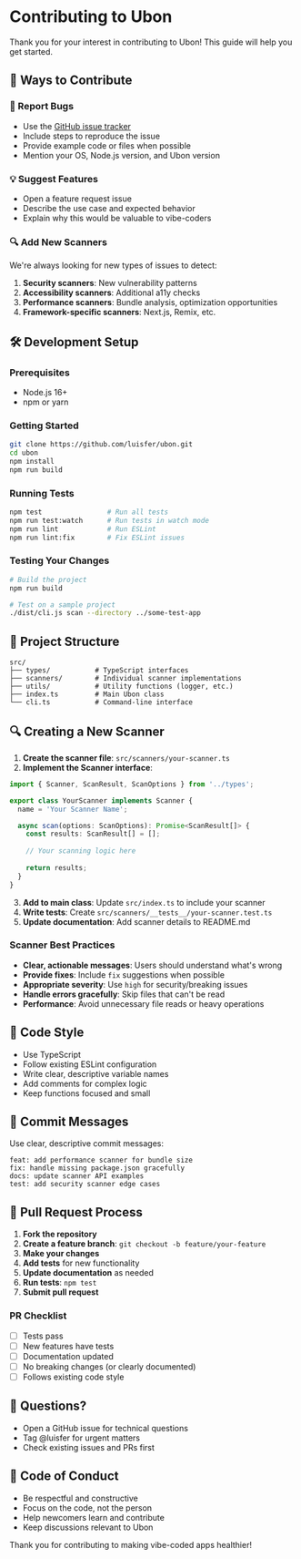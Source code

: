 # Contributing to Ubon

Thank you for your interest in contributing to Ubon! This guide will help you get started.

## 🎯 Ways to Contribute

### 🐛 Report Bugs
- Use the [GitHub issue tracker](https://github.com/luisfer/ubon/issues)
- Include steps to reproduce the issue
- Provide example code or files when possible
- Mention your OS, Node.js version, and Ubon version

### 💡 Suggest Features
- Open a feature request issue
- Describe the use case and expected behavior
- Explain why this would be valuable to vibe-coders

### 🔍 Add New Scanners
We're always looking for new types of issues to detect:

1. **Security scanners**: New vulnerability patterns
2. **Accessibility scanners**: Additional a11y checks
3. **Performance scanners**: Bundle analysis, optimization opportunities
4. **Framework-specific scanners**: Next.js, Remix, etc.

## 🛠 Development Setup

### Prerequisites
- Node.js 16+
- npm or yarn

### Getting Started
```bash
git clone https://github.com/luisfer/ubon.git
cd ubon
npm install
npm run build
```

### Running Tests
```bash
npm test                # Run all tests
npm run test:watch      # Run tests in watch mode
npm run lint            # Run ESLint
npm run lint:fix        # Fix ESLint issues
```

### Testing Your Changes
```bash
# Build the project
npm run build

# Test on a sample project
./dist/cli.js scan --directory ../some-test-app
```

## 📁 Project Structure

```
src/
├── types/           # TypeScript interfaces
├── scanners/        # Individual scanner implementations
├── utils/           # Utility functions (logger, etc.)
├── index.ts         # Main Ubon class
└── cli.ts           # Command-line interface
```

## 🔍 Creating a New Scanner

1. **Create the scanner file**: `src/scanners/your-scanner.ts`
2. **Implement the Scanner interface**:

```typescript
import { Scanner, ScanResult, ScanOptions } from '../types';

export class YourScanner implements Scanner {
  name = 'Your Scanner Name';

  async scan(options: ScanOptions): Promise<ScanResult[]> {
    const results: ScanResult[] = [];
    
    // Your scanning logic here
    
    return results;
  }
}
```

3. **Add to main class**: Update `src/index.ts` to include your scanner
4. **Write tests**: Create `src/scanners/__tests__/your-scanner.test.ts`
5. **Update documentation**: Add scanner details to README.md

### Scanner Best Practices

- **Clear, actionable messages**: Users should understand what's wrong
- **Provide fixes**: Include `fix` suggestions when possible
- **Appropriate severity**: Use `high` for security/breaking issues
- **Handle errors gracefully**: Skip files that can't be read
- **Performance**: Avoid unnecessary file reads or heavy operations

## 🎨 Code Style

- Use TypeScript
- Follow existing ESLint configuration
- Write clear, descriptive variable names
- Add comments for complex logic
- Keep functions focused and small

## 📝 Commit Messages

Use clear, descriptive commit messages:

```
feat: add performance scanner for bundle size
fix: handle missing package.json gracefully  
docs: update scanner API examples
test: add security scanner edge cases
```

## 🔄 Pull Request Process

1. **Fork the repository**
2. **Create a feature branch**: `git checkout -b feature/your-feature`
3. **Make your changes**
4. **Add tests** for new functionality
5. **Update documentation** as needed
6. **Run tests**: `npm test`
7. **Submit pull request**

### PR Checklist
- [ ] Tests pass
- [ ] New features have tests
- [ ] Documentation updated
- [ ] No breaking changes (or clearly documented)
- [ ] Follows existing code style

## 🤔 Questions?

- Open a GitHub issue for technical questions
- Tag @luisfer for urgent matters
- Check existing issues and PRs first

## 📜 Code of Conduct

- Be respectful and constructive
- Focus on the code, not the person
- Help newcomers learn and contribute
- Keep discussions relevant to Ubon

Thank you for contributing to making vibe-coded apps healthier!